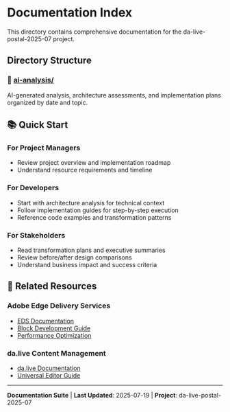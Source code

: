 # Documentation Index

This directory contains comprehensive documentation for the da-live-postal-2025-07 project.

## Directory Structure

### 📁 [ai-analysis/](./ai-analysis/)
AI-generated analysis, architecture assessments, and implementation plans organized by date and topic.

## 📚 Quick Start

### For Project Managers
- Review project overview and implementation roadmap
- Understand resource requirements and timeline

### For Developers  
- Start with architecture analysis for technical context
- Follow implementation guides for step-by-step execution
- Reference code examples and transformation patterns

### For Stakeholders
- Read transformation plans and executive summaries
- Review before/after design comparisons
- Understand business impact and success criteria

## 🔗 Related Resources

### Adobe Edge Delivery Services
- [EDS Documentation](https://www.aem.live/docs/)
- [Block Development Guide](https://www.aem.live/developer/block-collection)
- [Performance Optimization](https://www.aem.live/developer/keeping-it-100)

### da.live Content Management
- [da.live Documentation](https://da.live/docs)
- [Universal Editor Guide](https://experienceleague.adobe.com/docs/experience-manager-cloud-service/content/implementing/developing/universal-editor/introduction.html)

---

**Documentation Suite** | **Last Updated**: 2025-07-19 | **Project**: da-live-postal-2025-07